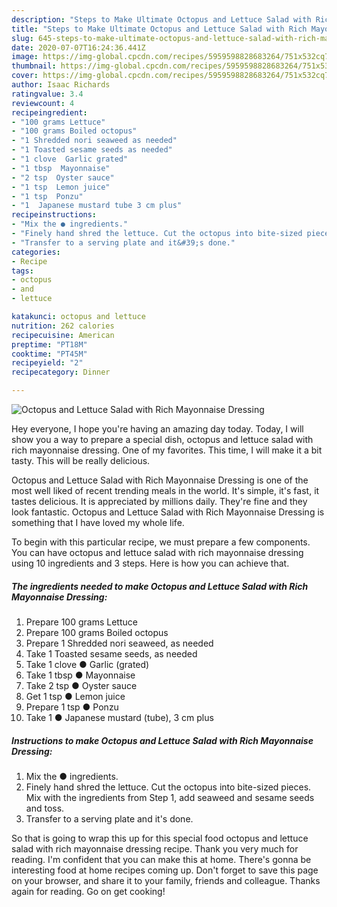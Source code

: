 ```yaml
---
description: "Steps to Make Ultimate Octopus and Lettuce Salad with Rich Mayonnaise Dressing"
title: "Steps to Make Ultimate Octopus and Lettuce Salad with Rich Mayonnaise Dressing"
slug: 645-steps-to-make-ultimate-octopus-and-lettuce-salad-with-rich-mayonnaise-dressing
date: 2020-07-07T16:24:36.441Z
image: https://img-global.cpcdn.com/recipes/5959598828683264/751x532cq70/octopus-and-lettuce-salad-with-rich-mayonnaise-dressing-recipe-main-photo.jpg
thumbnail: https://img-global.cpcdn.com/recipes/5959598828683264/751x532cq70/octopus-and-lettuce-salad-with-rich-mayonnaise-dressing-recipe-main-photo.jpg
cover: https://img-global.cpcdn.com/recipes/5959598828683264/751x532cq70/octopus-and-lettuce-salad-with-rich-mayonnaise-dressing-recipe-main-photo.jpg
author: Isaac Richards
ratingvalue: 3.4
reviewcount: 4
recipeingredient:
- "100 grams Lettuce"
- "100 grams Boiled octopus"
- "1 Shredded nori seaweed as needed"
- "1 Toasted sesame seeds as needed"
- "1 clove  Garlic grated"
- "1 tbsp  Mayonnaise"
- "2 tsp  Oyster sauce"
- "1 tsp  Lemon juice"
- "1 tsp  Ponzu"
- "1  Japanese mustard tube 3 cm plus"
recipeinstructions:
- "Mix the ● ingredients."
- "Finely hand shred the lettuce. Cut the octopus into bite-sized pieces. Mix with the ingredients from Step 1, add seaweed and sesame seeds and toss."
- "Transfer to a serving plate and it&#39;s done."
categories:
- Recipe
tags:
- octopus
- and
- lettuce

katakunci: octopus and lettuce 
nutrition: 262 calories
recipecuisine: American
preptime: "PT18M"
cooktime: "PT45M"
recipeyield: "2"
recipecategory: Dinner

---
```



![Octopus and Lettuce Salad with Rich Mayonnaise Dressing](https://img-global.cpcdn.com/recipes/5959598828683264/751x532cq70/octopus-and-lettuce-salad-with-rich-mayonnaise-dressing-recipe-main-photo.jpg)

Hey everyone, I hope you're having an amazing day today. Today, I will show you a way to prepare a special dish, octopus and lettuce salad with rich mayonnaise dressing. One of my favorites. This time, I will make it a bit tasty. This will be really delicious.



Octopus and Lettuce Salad with Rich Mayonnaise Dressing is one of the most well liked of recent trending meals in the world. It's simple, it's fast, it tastes delicious. It is appreciated by millions daily. They're fine and they look fantastic. Octopus and Lettuce Salad with Rich Mayonnaise Dressing is something that I have loved my whole life.


To begin with this particular recipe, we must prepare a few components. You can have octopus and lettuce salad with rich mayonnaise dressing using 10 ingredients and 3 steps. Here is how you can achieve that.

<!--inarticleads1-->

##### The ingredients needed to make Octopus and Lettuce Salad with Rich Mayonnaise Dressing:

1. Prepare 100 grams Lettuce
1. Prepare 100 grams Boiled octopus
1. Prepare 1 Shredded nori seaweed, as needed
1. Take 1 Toasted sesame seeds, as needed
1. Take 1 clove ● Garlic (grated)
1. Take 1 tbsp ● Mayonnaise
1. Take 2 tsp ● Oyster sauce
1. Get 1 tsp ● Lemon juice
1. Prepare 1 tsp ● Ponzu
1. Take 1 ● Japanese mustard (tube), 3 cm plus




<!--inarticleads2-->

##### Instructions to make Octopus and Lettuce Salad with Rich Mayonnaise Dressing:

1. Mix the ● ingredients.
1. Finely hand shred the lettuce. Cut the octopus into bite-sized pieces. Mix with the ingredients from Step 1, add seaweed and sesame seeds and toss.
1. Transfer to a serving plate and it&#39;s done.




So that is going to wrap this up for this special food octopus and lettuce salad with rich mayonnaise dressing recipe. Thank you very much for reading. I'm confident that you can make this at home. There's gonna be interesting food at home recipes coming up. Don't forget to save this page on your browser, and share it to your family, friends and colleague. Thanks again for reading. Go on get cooking!
